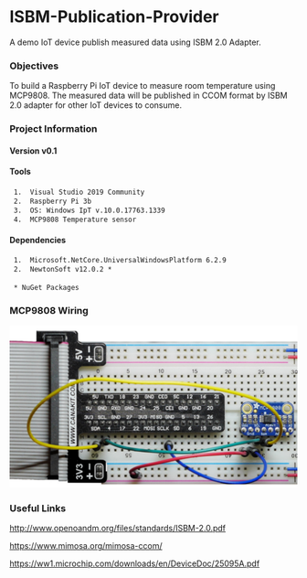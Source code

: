 # ISBM-Publication-Provider

A demo IoT device publish measured data using ISBM 2.0 Adapter.

### Objectives

To build a Raspberry Pi IoT device to measure room temperature using MCP9808. The measured data will be published in CCOM format by ISBM 2.0 adapter for other IoT devices to consume.

### Project Information

#### Version v0.1

#### Tools
     1.  Visual Studio 2019 Community
     2.  Raspberry Pi 3b
     3.  OS: Windows IpT v.10.0.17763.1339
     4.  MCP9808 Temperature sensor

#### Dependencies
     1.  Microsoft.NetCore.UniversalWindowsPlatform 6.2.9
     2.  NewtonSoft v12.0.2 *
    
     * NuGet Packages
     
### MCP9808 Wiring

![image](https://github.com/claire-wong/ISBM-Publication-Provider/blob/master/Documents/Wiring/MCP9808-Wiring.jpg)
     
### Useful Links

http://www.openoandm.org/files/standards/ISBM-2.0.pdf

https://www.mimosa.org/mimosa-ccom/

https://ww1.microchip.com/downloads/en/DeviceDoc/25095A.pdf
